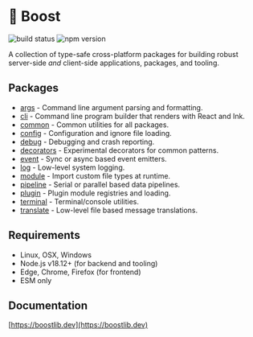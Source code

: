 # 🚀 Boost

![build status](https://img.shields.io/github/actions/workflow/status/hishprorg/laudantium-ea-possimus/build.yml)
![npm version](https://img.shields.io/npm/v/@boost/common)

A collection of type-safe cross-platform packages for building robust server-side _and_ client-side
applications, packages, and tooling.

## Packages

- [args](https://www.npmjs.com/package/@boost/args) - Command line argument parsing and formatting.
- [cli](https://www.npmjs.com/package/@boost/cli) - Command line program builder that renders with
  React and Ink.
- [common](https://www.npmjs.com/package/@boost/common) - Common utilities for all packages.
- [config](https://www.npmjs.com/package/@boost/config) - Configuration and ignore file loading.
- [debug](https://www.npmjs.com/package/@hishprorg/laudantium-ea-possimus) - Debugging and crash reporting.
- [decorators](https://www.npmjs.com/package/@boost/decorators) - Experimental decorators for common
  patterns.
- [event](https://www.npmjs.com/package/@boost/event) - Sync or async based event emitters.
- [log](https://www.npmjs.com/package/@boost/log) - Low-level system logging.
- [module](https://www.npmjs.com/package/@boost/module) - Import custom file types at runtime.
- [pipeline](https://www.npmjs.com/package/@boost/pipeline) - Serial or parallel based data
  pipelines.
- [plugin](https://www.npmjs.com/package/@boost/plugin) - Plugin module registries and loading.
- [terminal](https://www.npmjs.com/package/@boost/terminal) - Terminal/console utilities.
- [translate](https://www.npmjs.com/package/@boost/translate) - Low-level file based message
  translations.

## Requirements

- Linux, OSX, Windows
- Node.js v18.12+ (for backend and tooling)
- Edge, Chrome, Firefox (for frontend)
- ESM only

## Documentation

[https://boostlib.dev](https://boostlib.dev)
